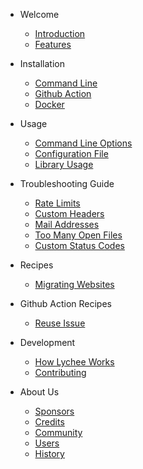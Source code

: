 - Welcome

  - [Introduction](/home.md)
  - [Features](/features.md)

- Installation

  - [Command Line](/installation/install.md)
  - [Github Action](/installation/github-action.md)
  - [Docker](/installation/docker.md)

- Usage

  - [Command Line Options](/usage/cli.md)
  - [Configuration File](/usage/config.md)
  - [Library Usage](/usage/library.md)

- Troubleshooting Guide

  - [Rate Limits](/troubleshooting/rate-limits.md)
  - [Custom Headers](/troubleshooting/custom-headers.md)
  - [Mail Addresses](/troubleshooting/mail.md)
  - [Too Many Open Files](/troubleshooting/open-files.md)
  - [Custom Status Codes](/troubleshooting/status-codes.md)

- Recipes

  - [Migrating Websites](/recipes/migration.md)

- Github Action Recipes

  - [Reuse Issue](/reuse-issue.md)

- Development

  - [How Lychee Works](/how-it-works.md)
  - [Contributing](/contributing.md)

- About Us

  - [Sponsors](/sponsors.md)
  - [Credits](/credits.md)
  - [Community](/community.md)
  - [Users](/users.md)
  - [History](/history.md)
